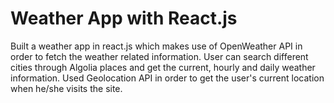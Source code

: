 # Weather App with React.js

Built a weather app in react.js which makes use of OpenWeather API in order to fetch the weather related information. User can search different cities through Algolia places and get the current, hourly and daily weather information. Used Geolocation API in order to get the user's current location when he/she visits the site.
